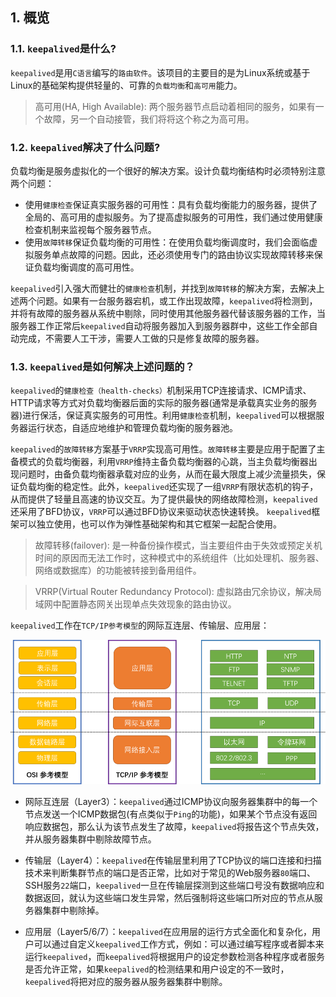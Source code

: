 ## 1. 概览

### 1.1. `keepalived`是什么?

`keepalived`是用`C语言`编写的`路由软件`。该项目的主要目的是为Linux系统或基于Linux的基础架构提供轻量的、可靠的`负载均衡`和`高可用`能力。

>高可用(HA, High Available): 两个服务器节点启动着相同的服务，如果有一个故障，另一个自动接管，我们将将这个称之为高可用。

### 1.2. `keepalived`解决了什么问题?

负载均衡是服务虚拟化的一个很好的解决方案。设计负载均衡结构时必须特别注意两个问题：
  * 使用`健康检查`保证真实服务器的可用性：具有负载均衡能力的服务器，提供了全局的、高可用的虚拟服务。为了提高虚拟服务的可用性，我们通过使用健康检查机制来监视每个服务器节点。
  * 使用`故障转移`保证负载均衡的可用性：在使用负载均衡调度时，我们会面临虚拟服务单点故障的问题。因此，还必须使用专门的路由协议实现故障转移来保证负载均衡调度的高可用性。

`keepalived`引入强大而健壮的`健康检查`机制，并找到`故障转移`的解决方案，去解决上述两个问题。如果有一台服务器宕机，或工作出现故障，`keepalived`将检测到，并将有故障的服务器从系统中剔除，同时使用其他服务器代替该服务器的工作，当服务器工作正常后`keepalived`自动将服务器加入到服务器群中，这些工作全部自动完成，不需要人工干涉，需要人工做的只是修复故障的服务器。

### 1.3. `keepalived`是如何解决上述问题的？

`keepalived`的`健康检查（health-checks）`机制采用TCP连接请求、ICMP请求、HTTP请求等方式对负载均衡器后面的实际的服务器(通常是承载真实业务的服务器)进行保活，保证真实服务的可用性。利用`健康检查`机制，`keepalived`可以根据服务器运行状态，自适应地维护和管理负载均衡的服务器池。

`keepalived`的`故障转移`方案基于`VRRP`实现高可用性。`故障转移`主要是应用于配置了主备模式的负载均衡器，利用`VRRP`维持主备负载均衡器的心跳，当主负载均衡器出现问题时，由备负载均衡器承载对应的业务，从而在最大限度上减少流量损失，保证负载均衡的稳定性。此外，`keepalived`还实现了一组`VRRP`有限状态机的钩子，从而提供了轻量且高速的协议交互。为了提供最快的网络故障检测，`keepalived`还采用了BFD协议，`VRRP`可以通过BFD协议来驱动状态快速转换。 `keepalived`框架可以独立使用，也可以作为弹性基础架构和其它框架一起配合使用。

>故障转移(failover): 是一种备份操作模式，当主要组件由于失效或预定关机时间的原因而无法工作时，这种模式中的系统组件（比如处理机、服务器、网络或数据库）的功能被转接到备用组件。

>VRRP(Virtual Router Redundancy Protocol): 虚拟路由冗余协议，解决局域网中配置静态网关出现单点失效现象的路由协议。

`keepalived`工作在`TCP/IP参考模型`的网际互连层、传输层、应用层：

![/images/1-1.png](./images/1-1.png)

* 网际互连层（Layer3）：`keepalived`通过ICMP协议向服务器集群中的每一个节点发送一个ICMP数据包(有点类似于`Ping`的功能)，如果某个节点没有返回响应数据包，那么认为该节点发生了故障，`keepalived`将报告这个节点失效，并从服务器集群中剔除故障节点。

* 传输层（Layer4）：`keepalived`在传输层里利用了TCP协议的端口连接和扫描技术来判断集群节点的端口是否正常，比如对于常见的Web服务器`80`端口、SSH服务`22`端口，`keepalived`一旦在传输层探测到这些端口号没有数据响应和数据返回，就认为这些端口发生异常，然后强制将这些端口所对应的节点从服务器集群中剔除掉。

* 应用层（Layer5/6/7）：`keepalived`在应用层的运行方式全面化和复杂化，用户可以通过自定义`keepalived`工作方式，例如：可以通过编写程序或者脚本来运行`keepalived`，而`keepalived`将根据用户的设定参数检测各种程序或者服务是否允许正常，如果`keepalived`的检测结果和用户设定的不一致时，`keepalived`将把对应的服务器从服务器集群中剔除。
